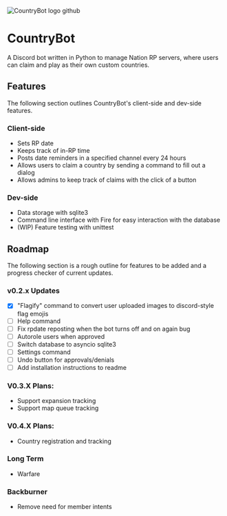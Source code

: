![CountryBot logo github](https://i.imgur.com/rSMISgD.png)

# CountryBot
A Discord bot written in Python to manage Nation RP servers, where users can claim and play as their own custom countries.

## Features
The following section outlines CountryBot's client-side and dev-side features.

### Client-side
- Sets RP date
- Keeps track of in-RP time
- Posts date reminders in a specified channel every 24 hours
- Allows users to claim a country by sending a command to fill out a dialog
- Allows admins to keep track of claims with the click of a button

### Dev-side
- Data storage with sqlite3
- Command line interface with Fire for easy interaction with the database
- (WIP) Feature testing with unittest


## Roadmap
The following section is a rough outline for features to be added and a progress checker of current updates.

### v0.2.x Updates
- [x] "Flagify" command to convert user uploaded images to discord-style flag emojis
- [ ] Help command
- [ ] Fix rpdate reposting when the bot turns off and on again bug
- [ ] Autorole users when approved
- [ ] Switch database to asyncio sqlite3
- [ ] Settings command
- [ ] Undo button for approvals/denials
- [ ] Add installation instructions to readme

### V0.3.X Plans:
- Support expansion tracking
- Support map queue tracking

### V0.4.X Plans:
- Country registration and tracking

### Long Term
- Warfare

### Backburner
- Remove need for member intents 